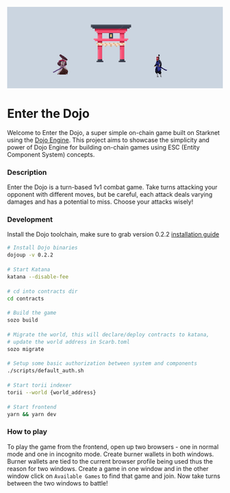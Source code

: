 <p align="center"><img src=".github/etd.png" /></p>

# Enter the Dojo

Welcome to Enter the Dojo, a super simple on-chain game built on Starknet using
the [Dojo Engine](https://github.com/dojoengine/dojo). This project aims to
showcase the simplicity and power of Dojo Engine for building on-chain games
using ESC (Entity Component System) concepts.

### Description

Enter the Dojo is a turn-based 1v1 combat game. Take turns attacking your
opponent with different moves, but be careful, each attack deals varying damages
and has a potential to miss. Choose your attacks wisely!

### Development

Install the Dojo toolchain, make sure to grab version 0.2.2
[installation guide](https://book.dojoengine.org/getting-started)

```bash
# Install Dojo binaries
dojoup -v 0.2.2

# Start Katana
katana --disable-fee

# cd into contracts dir
cd contracts

# Build the game
sozo build

# Migrate the world, this will declare/deploy contracts to katana,
# update the world address in Scarb.toml
sozo migrate

# Setup some basic authorization between system and components
./scripts/default_auth.sh

# Start torii indexer
torii --world {world_address}

# Start frontend
yarn && yarn dev
```

### How to play

To play the game from the frontend, open up two browsers - one in normal mode
and one in incognito mode. Create burner wallets in both windows. Burner wallets
are tied to the current browser profile being used thus the reason for two
windows. Create a game in one window and in the other window click on
`Available Games` to find that game and join. Now take turns between the two
windows to battle!
